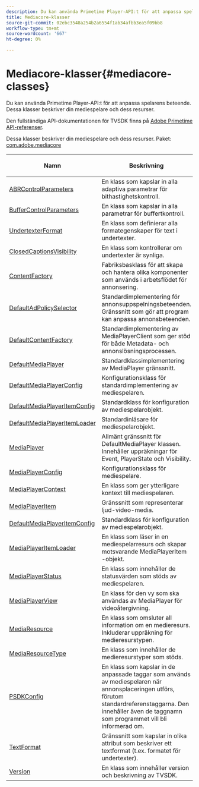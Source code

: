 ```yaml
---
description: Du kan använda Primetime Player-API:t för att anpassa spelarens beteende. Dessa klasser beskriver din mediespelare och dess resurser.
title: Mediacore-klasser
source-git-commit: 02ebc3548a254b2a6554f1ab34afbb3ea5f09bb8
workflow-type: tm+mt
source-wordcount: '667'
ht-degree: 0%

---
```


# Mediacore-klasser{#mediacore-classes}

Du kan använda Primetime Player-API:t för att anpassa spelarens beteende. Dessa klasser beskriver din mediespelare och dess resurser.

Den fullständiga API-dokumentationen för TVSDK finns på [Adobe Primetime API-referenser](https://help.adobe.com/en_US/primetime/api/index.html).

Dessa klasser beskriver din mediespelare och dess resurser.
Paket: [com.adobe.mediacore](https://help.adobe.com/en_US/primetime/api/psdk/asdoc-dhls_1.4/com/adobe/mediacore/package-detail.html)

<table frame="all" colsep="1" rowsep="1" id="table_2801E01282A948E6917910CA2FD1E05C"> 
 <thead> 
  <tr rowsep="1"> 
   <th colname="1" class="entry"> <p>Namn </p> </th> 
   <th colname="2" class="entry"> <p>Beskrivning </p> </th> 
  </tr> 
 </thead>
 <tbody> 
  <tr rowsep="1"> 
   <td colname="1"><span class="codeph"><a href="https://help.adobe.com/en_US/primetime/api/psdk/asdoc-dhls_1.4/com/adobe/mediacore/ABRControlParameters.html" format="html" scope="external"> ABRControlParameters</a> </span> </td> 
   <td colname="2"> En klass som kapslar in alla adaptiva parametrar för bithastighetskontroll. </td> 
  </tr> 
  <tr rowsep="1"> 
   <td colname="1"><span class="codeph"><a href="https://help.adobe.com/en_US/primetime/api/psdk/asdoc-dhls_1.4/com/adobe/mediacore/BufferControlParameters.html" format="html" scope="external"> BufferControlParameters</a></span> </td> 
   <td colname="2"> En klass som kapslar in alla parametrar för buffertkontroll. </td> 
  </tr> 
  <tr rowsep="1"> 
   <td colname="1"><span class="codeph"><a href="https://help.adobe.com/en_US/primetime/api/psdk/asdoc-dhls_1.4/com/adobe/mediacore/ClosedCaptionStyles.html" format="html" scope="external"> UndertexterFormat</a></span> </td> 
   <td colname="2"> En klass som definierar alla formategenskaper för text i undertexter. </td> 
  </tr> 
  <tr rowsep="1"> 
   <td colname="1"><span class="codeph"><a href="https://help.adobe.com/en_US/primetime/api/psdk/asdoc-dhls_1.4/com/adobe/mediacore/ClosedCaptionsVisibility.html" format="html" scope="external"> ClosedCaptionsVisibility</a></span> </td> 
   <td colname="2"> En klass som kontrollerar om undertexter är synliga. </td> 
  </tr> 
  <tr rowsep="1"> 
   <td colname="1"><span class="codeph"><a href="https://help.adobe.com/en_US/primetime/api/psdk/asdoc-dhls_1.4/com/adobe/mediacore/ContentFactory.html" format="html" scope="external"> ContentFactory</a> </span> </td> 
   <td colname="2"> Fabriksbasklass för att skapa och hantera olika komponenter som används i arbetsflödet för annonsering. </td> 
  </tr> 
  <tr rowsep="1"> 
   <td colname="1"><span class="codeph"> <a href="https://help.adobe.com/en_US/primetime/api/psdk/asdoc-dhls_1.4/com/adobe/mediacore/DefaultAdPolicySelector.html" format="html" scope="external"> DefaultAdPolicySelector</a></span> </td> 
   <td colname="2"> Standardimplementering för annonsuppspelningsbeteenden. Gränssnitt som gör att program kan anpassa annonsbeteenden. </td> 
  </tr> 
  <tr rowsep="1"> 
   <td colname="1"><span class="codeph"><a href="https://help.adobe.com/en_US/primetime/api/psdk/asdoc-dhls_1.4/com/adobe/mediacore/DefaultContentFactory.html" format="html" scope="external"> DefaultContentFactory</a></span> </td> 
   <td colname="2">Standardimplementering av <span class="codeph"> MediaPlayerClient</span> som ger stöd för både Metadata- och annonslösningsprocessen. </td> 
  </tr> 
  <tr rowsep="1"> 
   <td colname="1"><span class="codeph"><a href="https://help.adobe.com/en_US/primetime/api/psdk/asdoc-dhls_1.4/com/adobe/mediacore/DefaultMediaPlayer.html" format="html" scope="external"> DefaultMediaPlayer</a></span> </td> 
   <td colname="2">Standardklassimplementering av <span class="codeph"> MediaPlayer</span> gränssnitt. </td> 
  </tr> 
  <tr rowsep="1"> 
   <td colname="1"><span class="codeph"><a href="https://help.adobe.com/en_US/primetime/api/psdk/asdoc-dhls_1.4/com/adobe/mediacore/DefaultMediaPlayerConfig.html" format="html" scope="external"> DefaultMediaPlayerConfig</a> </span> </td> 
   <td colname="2"> Konfigurationsklass för standardimplementering av mediespelaren. </td> 
  </tr> 
  <tr rowsep="1"> 
   <td colname="1"><span class="codeph"><a href="https://help.adobe.com/en_US/primetime/api/psdk/asdoc-dhls_1.4/com/adobe/mediacore/DefaultMediaPlayerItemConfig.html" format="html" scope="external"> DefaultMediaPlayerItemConfig</a></span> </td> 
   <td colname="2"> Standardklass för konfiguration av mediespelarobjekt. </td> 
  </tr> 
  <tr rowsep="1"> 
   <td colname="1"><span class="codeph"><a href="https://help.adobe.com/en_US/primetime/api/psdk/asdoc-dhls_1.4/com/adobe/mediacore/DefaultMediaPlayerItemLoader.html" format="html" scope="external"> DefaultMediaPlayerItemLoader</a></span> </td> 
   <td colname="2"> Standardinläsare för mediespelarobjekt. </td> 
  </tr> 
  <tr rowsep="1"> 
   <td colname="1"><span class="codeph"><a href="https://help.adobe.com/en_US/primetime/api/psdk/asdoc-dhls_1.4/com/adobe/mediacore/MediaPlayer.html" format="html" scope="external"> MediaPlayer</a></span> </td> 
   <td colname="2">Allmänt gränssnitt för <span class="codeph"> DefaultMediaPlayer</span> klassen. Innehåller uppräkningar för Event, PlayerState och Visibility. </td> 
  </tr> 
  <tr rowsep="1"> 
   <td colname="1"><span class="codeph"><a href="https://help.adobe.com/en_US/primetime/api/psdk/asdoc-dhls_1.4/com/adobe/mediacore/MediaPlayerConfig.html" format="html" scope="external"> MediaPlayerConfig</a> </span> </td> 
   <td colname="2"> Konfigurationsklass för mediespelare. </td> 
  </tr> 
  <tr rowsep="1"> 
   <td colname="1"><span class="codeph"><a href="https://help.adobe.com/en_US/primetime/api/psdk/asdoc-dhls_1.4/com/adobe/mediacore/MediaPlayerContext.html" format="html" scope="external"> MediaPlayerContext</a></span> </td> 
   <td colname="2"> En klass som ger ytterligare kontext till mediespelaren. </td> 
  </tr> 
  <tr rowsep="1"> 
   <td colname="1"><span class="codeph"><a href="https://help.adobe.com/en_US/primetime/api/psdk/asdoc-dhls_1.4/com/adobe/mediacore/MediaPlayerItem.html" format="html" scope="external"> MediaPlayerItem</a></span> </td> 
   <td colname="2"> Gränssnitt som representerar ljud-video-media. </td> 
  </tr> 
  <tr rowsep="1"> 
   <td colname="1"><span class="codeph"><a href="https://help.adobe.com/en_US/primetime/api/psdk/asdoc-dhls_1.4/com/adobe/mediacore/DefaultMediaPlayerItemConfig.html" format="html" scope="external"> DefaultMediaPlayerItemConfig</a></span> </td> 
   <td colname="2"> Standardklass för konfiguration av mediespelarobjekt. </td> 
  </tr> 
  <tr rowsep="1"> 
   <td colname="1"><span class="codeph"><a href="https://help.adobe.com/en_US/primetime/api/psdk/asdoc-dhls_1.4/com/adobe/mediacore/MediaPlayerItemLoader.html" format="html" scope="external"> MediaPlayerItemLoader</a></span> </td> 
   <td colname="2">En klass som läser in en mediespelarresurs och skapar motsvarande <span class="codeph"> MediaPlayerItem</span> -objekt. </td> 
  </tr> 
  <tr rowsep="1"> 
   <td colname="1"><span class="codeph"><a href="https://help.adobe.com/en_US/primetime/api/psdk/asdoc-dhls_1.4/com/adobe/mediacore/MediaPlayerStatus.html" format="html" scope="external"> MediaPlayerStatus</a></span> </td> 
   <td colname="2"> En klass som innehåller de statusvärden som stöds av mediespelaren. </td> 
  </tr> 
  <tr rowsep="1"> 
   <td colname="1"><span class="codeph"><a href="https://help.adobe.com/en_US/primetime/api/psdk/asdoc-dhls_1.4/com/adobe/mediacore/MediaPlayerView.html" format="html" scope="external"> MediaPlayerView</a></span> </td> 
   <td colname="2">En klass för den vy som ska användas av <span class="codeph"> MediaPlayer</span> för videoåtergivning. </td> 
  </tr> 
  <tr rowsep="1"> 
   <td colname="1"><span class="codeph"><a href="https://help.adobe.com/en_US/primetime/api/psdk/asdoc-dhls_1.4/com/adobe/mediacore/MediaResource.html" format="html" scope="external"> MediaResource</a></span> </td> 
   <td colname="2"> En klass som omsluter all information om en medieresurs. Inkluderar uppräkning för medieresurstypen. </td> 
  </tr> 
  <tr rowsep="1"> 
   <td colname="1"><span class="codeph"><a href="https://help.adobe.com/en_US/primetime/api/psdk/asdoc-dhls_1.4/com/adobe/mediacore/MediaResourceType.html" format="html" scope="external"> MediaResourceType</a></span> </td> 
   <td colname="2"> En klass som innehåller de medieresurstyper som stöds. </td> 
  </tr> 
  <tr rowsep="1"> 
   <td colname="1"><span class="codeph"><a href="https://help.adobe.com/en_US/primetime/api/psdk/asdoc-dhls_1.4/com/adobe/mediacore/PSDKConfig.html" format="html" scope="external"> PSDKConfig</a></span> </td> 
   <td colname="2"> En klass som kapslar in de anpassade taggar som används av mediespelaren när annonsplaceringen utförs, förutom standardreferenstaggarna. Den innehåller även de taggnamn som programmet vill bli informerad om. </td> 
  </tr> 
  <tr rowsep="1"> 
   <td colname="1"><span class="codeph"><a href="https://help.adobe.com/en_US/primetime/api/psdk/asdoc-dhls_1.4/com/adobe/mediacore/TextFormat.html" format="html" scope="external"> TextFormat</a></span> </td> 
   <td colname="2"> Gränssnitt som kapslar in olika attribut som beskriver ett textformat (t.ex. formatet för undertexter). </td> 
  </tr> 
  <tr rowsep="0"> 
   <td colname="1"><span class="codeph"><a href="https://help.adobe.com/en_US/primetime/api/psdk/asdoc-dhls_1.4/com/adobe/mediacore/Version.html" format="html" scope="external"> Version</a></span> </td> 
   <td colname="2"> En klass som innehåller version och beskrivning av TVSDK. </td> 
  </tr> 
 </tbody> 
</table>
